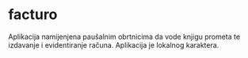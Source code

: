 # facturo
Aplikacija namijenjena paušalnim obrtnicima da vode knjigu prometa te izdavanje i evidentiranje računa. Aplikacija je lokalnog karaktera.
